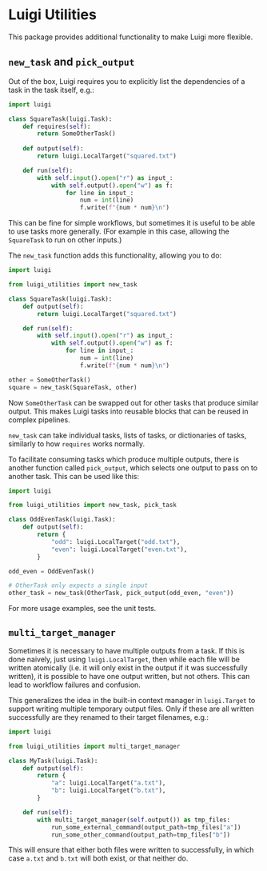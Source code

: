 # Luigi Utilities

This package provides additional functionality to make Luigi more flexible.

## `new_task` and `pick_output`

Out of the box, Luigi requires you to explicitly list
the dependencies of a task in the task itself, e.g.:

```python
import luigi

class SquareTask(luigi.Task):
    def requires(self):
        return SomeOtherTask()
    
    def output(self):
        return luigi.LocalTarget("squared.txt")

    def run(self):
        with self.input().open("r") as input_:
            with self.output().open("w") as f:
                for line in input_:
                    num = int(line)
                    f.write(f"{num * num}\n")
```

This can be fine for simple workflows,
but sometimes it is useful to be able to use tasks more generally.
(For example in this case, allowing the `SquareTask` to run on other inputs.)

The `new_task` function adds this functionality, allowing you to do:

```python
import luigi

from luigi_utilities import new_task

class SquareTask(luigi.Task):
    def output(self):
        return luigi.LocalTarget("squared.txt")

    def run(self):
        with self.input().open("r") as input_:
            with self.output().open("w") as f:
                for line in input_:
                    num = int(line)
                    f.write(f"{num * num}\n")

other = SomeOtherTask()
square = new_task(SquareTask, other)
```

Now `SomeOtherTask` can be swapped out for other tasks
that produce similar output.
This makes Luigi tasks into reusable blocks
that can be reused in complex pipelines.

`new_task` can take individual tasks, lists of tasks, or dictionaries of tasks,
similarly to how `requires` works normally.

To facilitate consuming tasks which produce multiple outputs,
there is another function called `pick_output`,
which selects one output to pass on to another task.
This can be used like this:

```python
import luigi

from luigi_utilities import new_task, pick_task

class OddEvenTask(luigi.Task):
    def output(self):
        return {
            "odd": luigi.LocalTarget("odd.txt"),
            "even": luigi.LocalTarget("even.txt"),
        }

odd_even = OddEvenTask()

# OtherTask only expects a single input
other_task = new_task(OtherTask, pick_output(odd_even, "even"))
```

For more usage examples, see the unit tests.

## `multi_target_manager`

Sometimes it is necessary to have multiple outputs from a task.
If this is done naively, just using `luigi.LocalTarget`,
then while each file will be written atomically
(i.e. it will only exist in the output if it was successfully written),
it is possible to have one output written, but not others.
This can lead to workflow failures and confusion.

This generalizes the idea in the built-in context manager in `luigi.Target`
to support writing multiple temporary output files.
Only if these are all written successfully
are they renamed to their target filenames, e.g.:

```python
import luigi

from luigi_utilities import multi_target_manager

class MyTask(luigi.Task):
    def output(self):
        return {
            "a": luigi.LocalTarget("a.txt"),
            "b": luigi.LocalTarget("b.txt"),
        }

    def run(self):
        with multi_target_manager(self.output()) as tmp_files:
            run_some_external_command(output_path=tmp_files["a"])
            run_some_other_command(output_path=tmp_files["b"])
```

This will ensure that either both files were written to successfully,
in which case `a.txt` and `b.txt` will both exist,
or that neither do.
